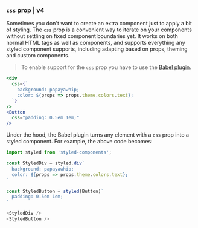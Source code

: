 ### `css` prop | v4

Sometimes you don't want to create an extra component just to apply a bit of styling. The `css` prop is a convenient way to iterate on your components without settling on fixed component boundaries yet. It works on both normal HTML tags as well as components, and supports everything any styled component supports, including adapting based on props, theming and custom components.

> To enable support for the `css` prop you have to use the [Babel plugin](/docs/tooling#babel-plugin).

```jsx
<div
  css={`
    background: papayawhip;
    color: ${props => props.theme.colors.text};
  `}
/>
<Button
  css="padding: 0.5em 1em;"
/>
```

Under the hood, the Babel plugin turns any element with a `css` prop into a styled component. For example, the above code becomes:

```javascript
import styled from 'styled-components';

const StyledDiv = styled.div`
  background: papayawhip;
  color: ${props => props.theme.colors.text};
`

const StyledButton = styled(Button)`
  padding: 0.5em 1em;
`

<StyledDiv />
<StyledButton />
```
